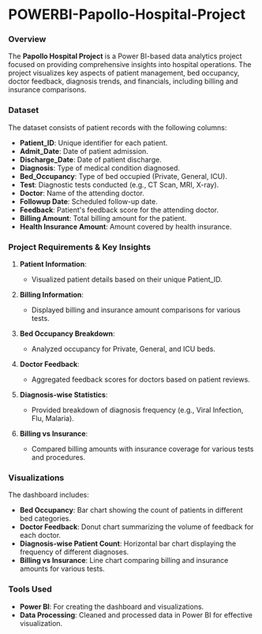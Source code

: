 # POWERBI-Papollo-Hospital-Project

### Overview
The **Papollo Hospital Project** is a Power BI-based data analytics project focused on providing comprehensive insights into hospital operations. The project visualizes key aspects of patient management, bed occupancy, doctor feedback, diagnosis trends, and financials, including billing and insurance comparisons.

### Dataset
The dataset consists of patient records with the following columns:

- **Patient_ID**: Unique identifier for each patient.
- **Admit_Date**: Date of patient admission.
- **Discharge_Date**: Date of patient discharge.
- **Diagnosis**: Type of medical condition diagnosed.
- **Bed_Occupancy**: Type of bed occupied (Private, General, ICU).
- **Test**: Diagnostic tests conducted (e.g., CT Scan, MRI, X-ray).
- **Doctor**: Name of the attending doctor.
- **Followup Date**: Scheduled follow-up date.
- **Feedback**: Patient's feedback score for the attending doctor.
- **Billing Amount**: Total billing amount for the patient.
- **Health Insurance Amount**: Amount covered by health insurance.

### Project Requirements & Key Insights

1. **Patient Information**:
   - Visualized patient details based on their unique Patient_ID.

2. **Billing Information**:
   - Displayed billing and insurance amount comparisons for various tests.

3. **Bed Occupancy Breakdown**:
   - Analyzed occupancy for Private, General, and ICU beds.

4. **Doctor Feedback**:
   - Aggregated feedback scores for doctors based on patient reviews.

5. **Diagnosis-wise Statistics**:
   - Provided breakdown of diagnosis frequency (e.g., Viral Infection, Flu, Malaria).

6. **Billing vs Insurance**:
   - Compared billing amounts with insurance coverage for various tests and procedures.

### Visualizations

The dashboard includes:

- **Bed Occupancy**: Bar chart showing the count of patients in different bed categories.
- **Doctor Feedback**: Donut chart summarizing the volume of feedback for each doctor.
- **Diagnosis-wise Patient Count**: Horizontal bar chart displaying the frequency of different diagnoses.
- **Billing vs Insurance**: Line chart comparing billing and insurance amounts for various tests.

### Tools Used
- **Power BI**: For creating the dashboard and visualizations.
- **Data Processing**: Cleaned and processed data in Power BI for effective visualization.
